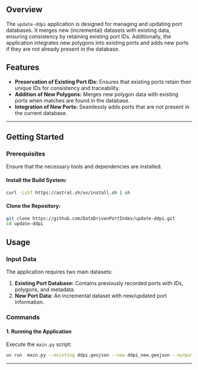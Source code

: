## Overview

The `update-ddpi` application is designed for managing and updating port databases. It merges new (incremental) datasets with existing data, ensuring consistency by retaining existing port IDs. Additionally, the application integrates new polygons into existing ports and adds new ports if they are not already present in the database.

## Features

- **Preservation of Existing Port IDs:** Ensures that existing ports retain their unique IDs for consistency and traceability.
- **Addition of New Polygons:** Merges new polygon data with existing ports when matches are found in the database.
- **Integration of New Ports:** Seamlessly adds ports that are not present in the current database.

---

## Getting Started

### Prerequisites
Ensure that the necessary tools and dependencies are installed.

#### Install the Build System:
```bash
curl -LsSf https://astral.sh/uv/install.sh | sh
```
#### Clone the Repository:
```bash
git clone https://github.com/DataDrivenPortIndex/update-ddpi.git
cd update-ddpi
```

## Usage

### Input Data
The application requires two main datasets:
1. **Existing Port Database:** Contains previously recorded ports with IDs, polygons, and metadata.
2. **New Port Data:** An incremental dataset with new/updated port information.


### Commands

#### 1. Running the Application
Execute the `main.py` script:

```bash
uv run  main.py --existing ddpi.geojson --new ddpi_new.geojson --output ddpi.geojson

```

---
